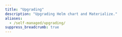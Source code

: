 ```yaml
---
title: "Upgrading"
description: "Upgrading Helm chart and Materialize."
aliases:
  - /self-managed/upgrading/
suppress_breadcrumb: true
---
```


<!-- Note: The self-managed docs are in a separate branch. The self-managed section in main is used for redirect purposes of the pre-LTS (circa Dec. 2024) self-managed docs -->
